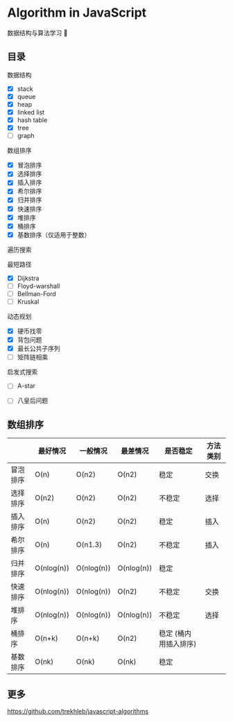 # Algorithm in JavaScript

数据结构与算法学习 🤔

## 目录

数据结构

- [x] stack
- [x] queue
- [x] heap
- [x] linked list
- [x] hash table
- [x] tree
- [ ] graph

数组排序

- [x] 冒泡排序
- [x] 选择排序
- [x] 插入排序
- [x] 希尔排序
- [x] 归并排序
- [x] 快速排序
- [x] 堆排序
- [x] 桶排序
- [x] 基数排序（仅适用于整数）

遍历搜索

最短路径
- [x] Dijkstra
- [ ] Floyd-warshall
- [ ] Bellman-Ford
- [ ] Kruskal

动态规划

- [x] 硬币找零
- [x] 背包问题
- [x] 最长公共子序列
- [ ] 矩阵链相乘

启发式搜索

- [ ] A-star
- [ ] 八皇后问题


## 数组排序

|      | 最好情况       | 一般情况       | 最差情况       | 是否稳定         | 方法类别 |
| ---- | ---------- | ---------- | ---------- | ------------ | ---- |
| 冒泡排序 | O(n)       | O(n2)      | O(n2)      | 稳定           | 交换   |
| 选择排序 | O(n2)      | O(n2)      | O(n2)      | 不稳定          | 选择   |
| 插入排序 | O(n)       | O(n2)      | O(n2)      | 稳定           | 插入   |
| 希尔排序 | O(n)       | O(n1.3)    | O(n2)      | 不稳定          | 插入   |
| 归并排序 | O(nlog(n)) | O(nlog(n)) | O(nlog(n)) | 稳定           |      |
| 快速排序 | O(nlog(n)) | O(nlog(n)) | O(n2)      | 不稳定          | 交换   |
| 堆排序  | O(nlog(n)) | O(nlog(n)) | O(nlog(n)) | 不稳定          | 选择   |
| 桶排序  | O(n+k)     | O(n+k)     | O(n2)      | 稳定 (桶内用插入排序) |      |
| 基数排序 | O(nk)      | O(nk)      | O(nk)      | 稳定           |      |


## 更多

https://github.com/trekhleb/javascript-algorithms
